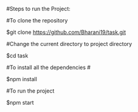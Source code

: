 #Steps to run the Project:

#To clone the repository

  $git clone https://github.com/Bharani19/task.git


#Change the current directory to project directory

  $cd task


#To install all the dependencies #

  $npm install 


#To run the project

  $npm start
